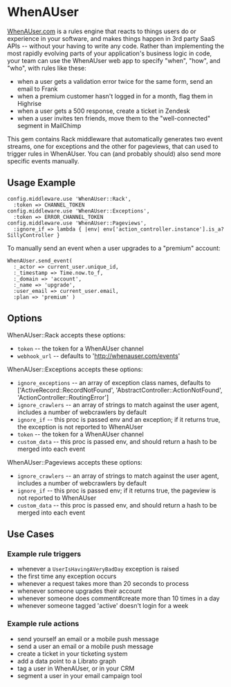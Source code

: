 WhenAUser
=========

[WhenAUser.com](http://whenauser.com) is a rules engine that reacts to things users do or experience in your software, and makes things happen in 3rd party SaaS APIs -- without your having to write any code. Rather than implementing the most rapidly evolving parts of your application's business logic in code, your team can use the WhenAUser web app to specify "when", "how", and "who", with rules like these:

* when a user gets a validation error twice for the same form, send an email to Frank
* when a premium customer hasn't logged in for a month, flag them in Highrise
* when a user gets a 500 response, create a ticket in Zendesk
* when a user invites ten friends, move them to the "well-connected" segment in MailChimp

This gem contains Rack middleware that automatically generates two event streams, one for exceptions and the other for pageviews, that can used to trigger rules in WhenAUser. You can (and probably should) also send more specific events manually.

Usage Example
-------------

    config.middleware.use 'WhenAUser::Rack',
      :token => CHANNEL_TOKEN
    config.middleware.use 'WhenAUser::Exceptions',
      :token => ERROR_CHANNEL_TOKEN
    config.middleware.use 'WhenAUser::Pageviews',
      :ignore_if => lambda { |env| env['action_controller.instance'].is_a? SillyController }

To manually send an event when a user upgrades to a "premium" account:

    WhenAUser.send_event(
      :_actor => current_user.unique_id, 
      :_timestamp => Time.now.to_f, 
      :_domain => 'account',
      :_name => 'upgrade',
      :user_email => current_user.email,
      :plan => 'premium' )

Options
-------

WhenAUser::Rack accepts these options:

* `token` -- the token for a WhenAUser channel
* `webhook_url` -- defaults to 'http://whenauser.com/events'

WhenAUser::Exceptions accepts these options:

* `ignore_exceptions` -- an array of exception class names, defaults to ['ActiveRecord::RecordNotFound', 'AbstractController::ActionNotFound', 'ActionController::RoutingError']
* `ignore_crawlers` -- an array of strings to match against the user agent, includes a number of webcrawlers by default
* `ignore_if` -- this proc is passed env and an exception; if it returns true, the exception is not reported to WhenAUser
* `token` -- the token for a WhenAUser channel
* `custom_data` -- this proc is passed env, and should return a hash to be merged into each event

WhenAUser::Pageviews accepts these options:

* `ignore_crawlers` -- an array of strings to match against the user agent, includes a number of webcrawlers by default
* `ignore_if` -- this proc is passed env; if it returns true, the pageview is not reported to WhenAUser
* `custom_data` -- this proc is passed env, and should return a hash to be merged into each event

Use Cases
---------

### Example rule triggers

* whenever a `UserIsHavingAVeryBadDay` exception is raised
* the first time any exception occurs
* whenever a request takes more than 20 seconds to process
* whenever someone upgrades their account
* whenever someone does comment#create more than 10 times in a day
* whenever someone tagged 'active' doesn't login for a week

### Example rule actions

* send yourself an email or a mobile push message
* send a user an email or a mobile push message
* create a ticket in your ticketing system
* add a data point to a Librato graph
* tag a user in WhenAUser, or in your CRM
* segment a user in your email campaign tool
